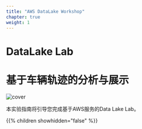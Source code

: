 ```yaml
---
title: "AWS DataLake Workshop"
chapter: true
weight: 1
---
```


<div style="text-align: center"><h2></h2></div>

# DataLake Lab 
# 基于车辆轨迹的分析与展示
![cover](images/cover.png)

本实验指南将引导您完成基于AWS服务的Data Lake Lab。 

{{% children showhidden="false" %}}
